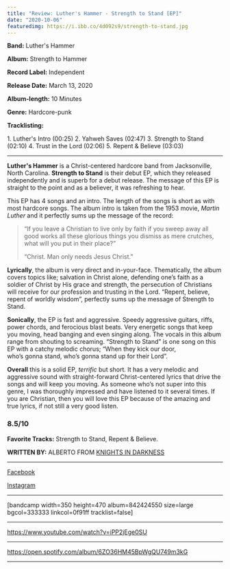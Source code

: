 ```yaml
---
title: "Review: Luther's Hammer - Strength to Stand [EP]"
date: "2020-10-06"
featuredimg: https://i.ibb.co/4d092s9/strength-to-stand.jpg
---
```


**Band:** Luther's Hammer

**Album:** Strength to Hammer

**Record Label:** Independent

**Release Date:** March 13, 2020

**Album-length:** 10 Minutes

**Genre:** Hardcore-punk

**Tracklisting:**

1\. Luther's Intro (00:25) 2. Yahweh Saves (02:47) 3. Strength to Stand (02:10) 4. Trust in the Lord (02:06) 5. Repent & Believe (03:03)

* * *

**Luther's Hammer** is a Christ-centered hardcore band from Jacksonville, North Carolina. **Strength to Stand** is their debut EP, which they released independently and is superb for a debut release. The message of this EP is straight to the point and as a believer, it was refreshing to hear.

This EP has 4 songs and an intro. The length of the songs is short as with most hardcore songs. The album intro is taken from the 1953 movie, _Martin Luther_ and it perfectly sums up the message of the record:

> “If you leave a Christian to live only by faith if you sweep away all good works all these glorious things you dismiss as mere crutches, what will you put in their place?”
> 
> “Christ. Man only needs Jesus Christ.”

**Lyrically**, the album is very direct and in-your-face. Thematically, the album covers topics like; salvation in Christ alone, defending one’s faith as a soldier of Christ by His grace and strength, the persecution of Christians will receive for our profession and trusting in the Lord. “Repent, believe, repent of worldly wisdom”, perfectly sums up the message of Strength to Stand.

**Sonically**, the EP is fast and aggressive. Speedy aggressive guitars, riffs, power chords, and ferocious blast beats. Very energetic songs that keep you moving, head banging and even singing along. The vocals in this album range from shouting to screaming. “Strength to Stand” is one song on this EP with a catchy melodic chorus; “When they kick our door, who’s gonna stand, who’s gonna stand up for their Lord”.

**Overall** this is a solid EP, _terrific_ but short. It has a very melodic and aggressive sound with straight-forward Christ-centered lyrics that drive the songs and will keep you moving. As someone who’s not super into this genre, I was thoroughly impressed and have listened to it several times. If you are Christian, then you will love this EP because of the amazing and true lyrics, if not still a very good listen.

### **8.5/10**

**Favorite Tracks:** Strength to Stand, Repent & Believe.

 **WRITTEN BY:** ALBERTO FROM [KNIGHTS IN DARKNESS](https://www.instagram.com/knights_in_darkness/?hl=en)

* * *

[Facebook](https://web.facebook.com/luthershammer)

[Instagram](https://www.instagram.com/xluthershammerx/)

* * *

\[bandcamp width=350 height=470 album=842424550 size=large bgcol=333333 linkcol=0f91ff tracklist=false\]

* * *

https://www.youtube.com/watch?v=iPP2jEge0SU

* * *

https://open.spotify.com/album/6ZO36HM45BpWgQU749m3kG

* * *
